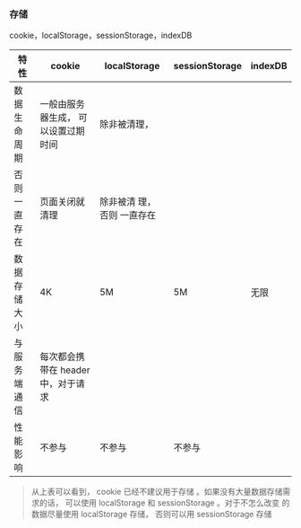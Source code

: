 ### 存储

cookie，localStorage，sessionStorage，indexDB


| 特性|cookie|localStorage|sessionStorage|indexDB|
| ------------ | ------------ | ------------ |------------ | ------------ |
| 数据 生命 周期 | 一般由服务器生成， 可 以设置过期时间 | 除非被清理，
否则一直存在 |页面关闭就清理| 除非被清 理， 否则 一直存在| 
| 数据 存储 大小 | 4K| 5M |5M| 无限| 
| 与服 务端 通信 | 每次都会携带在 header 中，对于请求
性能影响 | 不参与 |不参与| 不参与| 

> 从上表可以看到， cookie 已经不建议用于存储 。如果没有大量数据存储需 求的话， 可以使用 localStorage 和 sessionStorage 。对于不怎么改变 的数据尽量使用 localStorage 存储， 否则可以用 sessionStorage 存储